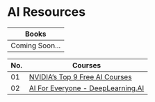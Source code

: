 # AI Resources

| Books    |
| -------- | 
| Coming Soon...|

| No.| Courses    |
| -------- | -------- |
| 01 | [NVIDIA’s Top 9 Free AI Courses](https://www.nyurai.me/2025/01/unlock-ai-mastery-nvidias-top-9-free-ai.html)|
| 02 | [AI For Everyone - DeepLearning.AI](https://www.coursera.org/learn/ai-for-everyone) |